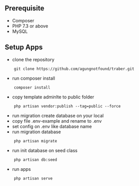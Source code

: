
## Prerequisite
- Composer
- PHP 7.3 or above
- MySQL 

## Setup Apps
- clone the repository 
```
    git clone https://github.com/agungnotfound/traber.git
```
- run composer install
```
    composer install
```
- copy template adminlte to public folder
```
    php artisan vendor:publish --tag=public --force
```
- run migration create database on your local
- copy file .env-example and rename to .env
- set config on .env like database name
- run migration database
```
    php artisan migrate
```
- run init database on seed class
```
    php artisan db:seed
```
- run apps
```
    php artisan serve
```
